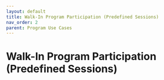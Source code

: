 ```yaml
---
layout: default
title: Walk-In Program Participation (Predefined Sessions)
nav_order: 2
parent: Program Use Cases
---
```


# Walk-In Program Participation (Predefined Sessions)
